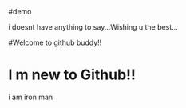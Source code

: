 #demo

i doesnt have anything to say...Wishing u the best...

#Welcome to github buddy!!
# I m new to Github!!

i am iron man
